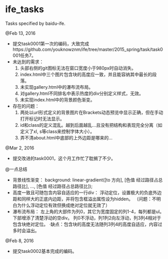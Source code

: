 # ife_tasks
Tasks specified by baidu-ife.

@Feb 13, 2016
- 提交task0001第一次的编码，大致完成https://github.com/youknowznm/ife/tree/master/2015_spring/task/task0001任务7。
- 未达到的需求：
  1. 头部右侧的git图标无法在窗口宽度小于980px时自动消失。
  2. index.html中三个图片包含块的高度应一致，并且能容纳其中最长的段落。
  3. 未实现gallery.html中的瀑布流布局。
  4. 对gallery.html不同排名中表示热度的div分别定义样式，无效。
  5. 未实现index.html中的背景颜色渐变。
- 存在的问题：  
  1. 两处以url形式定义的背景图片在Brackets动态预览中显示正确，但在手动打开标记时无法显示。
  2. id和class的定义混乱。越到后面越乱…且没有把结构和表现完全分离（如定义了xl, s等class来控制字体大小）。
  3. 弄不清about.html中底部的上外边距是哪来的…

@Mar 2, 2016
- 提交改进的task0001，这个月工作忙了耽搁了不少。

@一点总结
- 背景线性渐变：
	background: linear-gradient([to 方向], [色值 经过路径占总路径比], ..., [色值 经过路径占总路径比]);
- 高度一致且可随包含内容自适应的一行div：
	浮动定位，设置极大的负底外边距和同样大的正底内边距，并将包含框溢出属性设为hidden。
	（问题：不明白为什么浮动定位有效但换成绝对定位就无效了）
- 瀑布流布局：
	左上角的大部件为列0，其它为宽度固定的列1-4，每列都是ul。下部增添了清楚浮动的空div。
	列0不浮动，列1列2向左浮动，列3列4相对于包含块绝对定位。
	·缺点：包含块的高度无法随列3列4的高度自适应，内容过多时会溢出。

@Feb 8, 2016
- 提交task0002基本完成的编码。